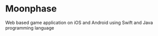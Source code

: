 # Moonphase
Web based game application on iOS and Android using Swift and Java programming language
